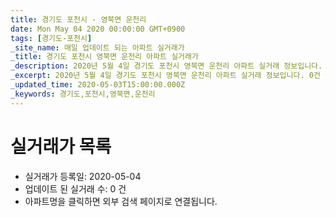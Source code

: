 ```yaml
---
title: 경기도 포천시 - 영북면 운천리
date: Mon May 04 2020 00:00:00 GMT+0900
tags: [경기도-포천시]
_site_name: 매일 업데이트 되는 아파트 실거래가
_title: 경기도 포천시 영북면 운천리 아파트 실거래가
_description: 2020년 5월 4일 경기도 포천시 영북면 운천리 아파트 실거래 정보입니다. 0건 아파트 정보가 있습니다.
_excerpt: 2020년 5월 4일 경기도 포천시 영북면 운천리 아파트 실거래 정보입니다. 0건 아파트 정보가 있습니다.
_updated_time: 2020-05-03T15:00:00.000Z
_keywords: 경기도,포천시,영북면,운천리
---
```






# 실거래가 목록
- 실거래가 등록일: 2020-05-04
- 업데이트 된 실거래 수: 0 건
- 아파트명을 클릭하면 외부 검색 페이지로 연결됩니다.




